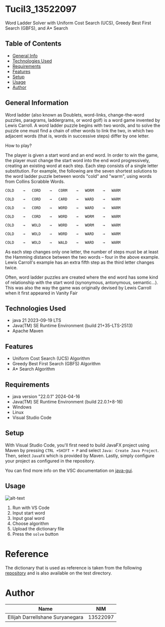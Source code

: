 # Tucil3_13522097
Word Ladder Solver with Uniform Cost Search (UCS), Greedy Best First Search (GBFS), and A* Search

## Table of Contents

- [General Info](#general-information)
- [Technologies Used](#technologies-used)
- [Requirements](#requirements)
- [Features](#features)
- [Setup](#setup)
- [Usage](#usage)
- [Author](#author)

## General Information

Word ladder (also known as Doublets, word-links, change-the-word puzzles, paragrams, laddergrams, or word golf) is a word game invented by Lewis Carroll. A word ladder puzzle begins with two words, and to solve the puzzle one must find a chain of other words to link the two, in which two adjacent words (that is, words in successive steps) differ by one letter.

How to play?

The player is given a start word and an end word. In order to win the game, the player must change the start word into the end word progressively, creating an existing word at each step. Each step consists of a single letter substitution. For example, the following are the seven shortest solutions to the word ladder puzzle between words "cold" and "warm", using words from Collins Scrabble Words.

    COLD 	→ 	CORD 	→ 	CORM 	→ 	WORM 	→ 	WARM

    COLD 	→ 	CORD 	→ 	CARD 	→ 	WARD 	→ 	WARM

    COLD 	→ 	CORD 	→ 	WORD 	→ 	WARD 	→ 	WARM

    COLD 	→ 	CORD 	→ 	WORD 	→ 	WORM 	→ 	WARM

    COLD 	→ 	WOLD 	→ 	WORD 	→ 	WORM 	→ 	WARM

    COLD 	→ 	WOLD 	→ 	WORD 	→ 	WARD 	→ 	WARM

    COLD 	→ 	WOLD 	→ 	WALD 	→ 	WARD 	→ 	WARM 

As each step changes only one letter, the number of steps must be at least the Hamming distance between the two words – four in the above example. Lewis Carroll's example has an extra fifth step as the third letter changes twice.

Often, word ladder puzzles are created where the end word has some kind of relationship with the start word (synonymous, antonymous, semantic...). This was also the way the game was originally devised by Lewis Carroll when it first appeared in Vanity Fair

## Technologies Used

- java 21 2023-09-19 LTS
- Java(TM) SE Runtime Environment (build 21+35-LTS-2513)
- Apache Maven

## Features

- Uniform Cost Search (UCS) Algorithm
- Greedy Best First Search (GBFS) Algorithm
- A\* Search Algorithm

## Requirements

- java version "22.0.1" 2024-04-16
- Java(TM) SE Runtime Environment (build 22.0.1+8-16)
- Windows
- Linux
- Visual Studio Code

## Setup

With Visual Studio Code, you'll first need to build JavaFX project using Maven by pressing `CTRL +SHIFT + P` and select `Java: Create Java Project`. Then, select `JavaFX` which is provided by Maven. Lastly, simply configure your project as configured in the repository.

You can find more info on the VSC documentation on [java-gui](https://code.visualstudio.com/docs/java/java-gui).

## Usage
![alt-text](https://i.ibb.co/0VkM02x/Screenshot-Run.png)
1. Run with VS Code
2. Input start word
3. Input goal word
4. Choose algorithm
5. Upload the dictionary file
6. Press the `solve` button

# Reference

The dictionary that is used as reference is taken from the following  [repository](https://github.com/dwyl/english-words/blob/master/words.txt) and is also available on the test directory.

# Author
|          Name                | NIM |
|--------------------------------|------------|
| Ellijah Darrellshane Suryanegara      | 13522097  |
